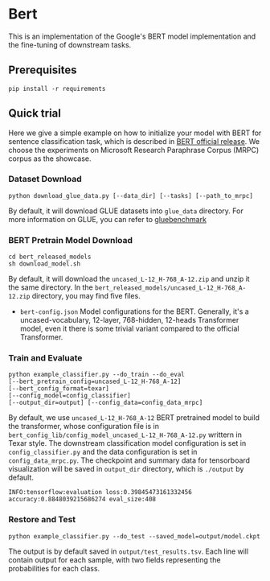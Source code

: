 # Bert

This is an implementation of the Google's BERT model implementation and the fine-tuning of downstream tasks.

## Prerequisites
```
pip install -r requirements
```
## Quick trial

Here we give a simple example on how to initialize your model with BERT for sentence classification task, 
which is described in [BERT official release](https://github.com/google-research/bert#sentence-and-sentence-pair-classification-tasks).
We choose the experiments on Microsoft Research Paraphrase Corpus (MRPC) corpus as the showcase.

### Dataset Download
```
python download_glue_data.py [--data_dir] [--tasks] [--path_to_mrpc]
```
By default, it will download GLUE datasets into `glue_data` directory. For more information on GLUE, you can refer to 
[gluebenchmark](https://gluebenchmark.com/tasks)

### BERT Pretrain Model Download

```
cd bert_released_models
sh download_model.sh
```
By default, it will download the `uncased_L-12_H-768_A-12.zip` and unzip it the same directory.
In the `bert_released_models/uncased_L-12_H-768_A-12.zip` directory, you may find five files.
- `bert-config.json` Model configurations for the BERT. Generally, it's a uncased-vocabulary, 12-layer, 768-hidden, 12-heads Transformer model, even it there is some trivial variant compared to the official Transformer.

### Train and Evaluate
```
python example_classifier.py --do_train --do_eval
[--bert_pretrain_config=uncased_L-12_H-768_A-12]
[--bert_config_format=texar]
[--config_model=config_classifier]
[--output_dir=output] [--config_data=config_data_mrpc]
```
By default, we use `uncased_L-12_H-768_A-12` BERT pretrained model to build the transformer, whose configuration file is in 
`bert_config_lib/config_model_uncased_L-12_H-768_A-12.py` writtern in Texar style.
The downstream classification model configuration is set in `config_classifier.py` and the data configuration is set in `config_data_mrpc.py`.
The checkpoint and summary data for tensorboard visualization will be saved in `output_dir` directory, which is `./output` by default.
```
INFO:tensorflow:evaluation loss:0.39845473161332456 accuracy:0.8848039215686274 eval_size:408
```

### Restore and Test
```
python example_classifier.py --do_test --saved_model=output/model.ckpt
```
The output is by default saved in `output/test_results.tsv`.
Each line will contain output for each sample, with two fields representing the probabilities for each class.
